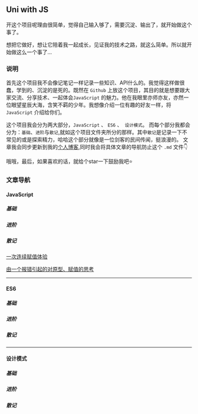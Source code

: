 ## Uni with JS

开这个项目呢理由很简单，觉得自己输入够了，需要沉淀、输出了，就开始做这个事了。

想把它做好，想让它陪着我一起成长，见证我的技术之路，就这么简单。所以就开始做这么一个事了...



### 说明

首先这个项目我不会像记笔记一样记录一些知识、API什么的。我觉得这样做很蠢，学到的、沉淀的是死的。既然在 `Github` 上放这个项目，其目的就是想要跟大家交流、分享技术、一起体会`JavaScript` 的魅力。他在我眼里亦师亦友，亦然一位眼望星辰大海，含笑不羁的少年。我想像介绍一位有趣的好友一样，将 `JavaScript` 介绍给你们。

这个项目我会分为两大部分，`JavaScript` 、 `ES6` 、` 设计模式`。 而每个部分我都会分为：`基础`、`进阶`与`散记`,就如这个项目文件夹所分的那样。其中`散记`是记录一下不常见的或是探索精力，哈哈这个部分就像是一位剑客的民间传闻，挺浪漫的。 文章我会同步更新到我的[个人博客](http://cocotea.life/),同时我会将具体文章的导航防止这个 `.md` 文件👇

哦哦，最后，如果喜欢的话，就给个star一下鼓励我吧⭐



### 文章导航

#### JavaScript 

##### 基础

##### 进阶

##### 散记
[一次连续赋值体验](https://github.com/Unicorn-NightFury/learn-JS-with-Uni/blob/master/JavaScript/%E6%95%A3%E8%AE%B0/%E4%B8%80%E6%AC%A1%E8%BF%9E%E7%BB%AD%E8%B5%8B%E5%80%BC%E4%BD%93%E9%AA%8C.md)


[由一个报错引起的对原型、赋值的思考](https://github.com/Unicorn-NightFury/learn-JS-with-Uni/blob/master/JavaScript/%E6%95%A3%E8%AE%B0/%E7%94%B1%E4%B8%80%E4%B8%AA%E6%8A%A5%E9%94%99%E5%BC%95%E8%B5%B7%E7%9A%84%E5%AF%B9%E5%8E%9F%E5%9E%8B%E3%80%81%E8%B5%8B%E5%80%BC%E7%9A%84%E6%80%9D%E8%80%83.md)

---



#### ES6

##### 基础

##### 进阶

##### 散记



---



#### 设计模式

##### 基础

##### 进阶

##### 散记




